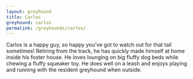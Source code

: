 ```yaml
---
layout: greyhound
title: Carlos
greyhound: carlos
permalink: /greyhounds/carlos/
---
```


Carlos is a happy guy, so happy you've got to watch out for that tail sometimes! Retiring from the track, he has quickly
made himself at home inside his foster house. He loves lounging on big fluffy dog beds while chewing a fluffy squeaker
toy. He does well on a leash and enjoys playing and running with the resident greyhound when outside.
